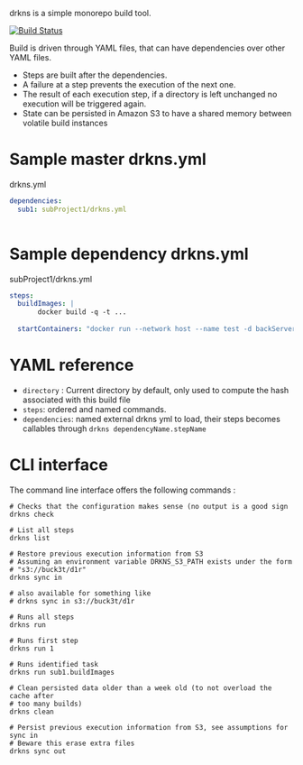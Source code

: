 drkns is a simple monorepo build tool.

[![Build Status](https://api.travis-ci.org/frantzmiccoli/drkns.png)](http://travis-ci.org/frantzmiccoli/drkns)

Build is driven through YAML files, that can have dependencies over other YAML
files.

* Steps are built after the dependencies.
* A failure at a step prevents the execution of the next one.
* The result of each execution step, if a directory is left unchanged no
execution will be triggered again. 
* State can be persisted in Amazon S3 to have a shared memory between volatile
build instances


Sample master drkns.yml
===

drkns.yml

```yml
dependencies:
  sub1: subProject1/drkns.yml
  

```

Sample dependency drkns.yml
===


subProject1/drkns.yml

```yml
steps:
  buildImages: |
       docker build -q -t ...
       
  startContainers: "docker run --network host --name test -d backServer-test"
```

YAML reference
===

* `directory` : Current directory by default, only used to compute the hash 
associated with this build file
* `steps`: ordered and named commands.
* `dependencies`: named external drkns yml to load, their steps becomes 
callables through `drkns dependencyName.stepName`

CLI interface
===

The command line interface offers the following commands :

```
# Checks that the configuration makes sense (no output is a good sign
drkns check

# List all steps
drkns list

# Restore previous execution information from S3
# Assuming an environment variable DRKNS_S3_PATH exists under the form 
# "s3://buck3t/d1r" 
drkns sync in

# also available for something like
# drkns sync in s3://buck3t/d1r

# Runs all steps
drkns run 

# Runs first step
drkns run 1

# Runs identified task
drkns run sub1.buildImages

# Clean persisted data older than a week old (to not overload the cache after 
# too many builds)
drkns clean

# Persist previous execution information from S3, see assumptions for sync in
# Beware this erase extra files 
drkns sync out
```
